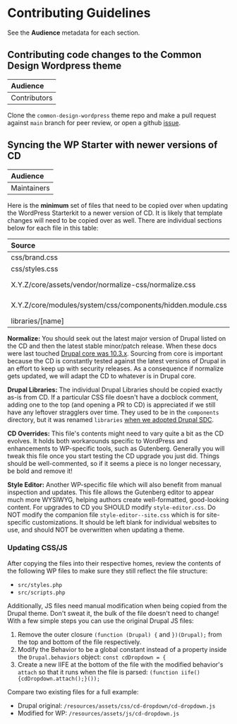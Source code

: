 # Contributing Guidelines

See the **Audience** metadata for each section.

## Contributing code changes to the Common Design Wordpress theme

| Audience     |
| :----------- |
| Contributors |

Clone the `common-design-wordpress` theme repo and make a pull request against `main` branch for peer review, or open a github [issue](https://github.com/UN-OCHA/common-design-wordpress/issues).

## Syncing the WP Starter with newer versions of CD

| Audience    |
| :---------- |
| Maintainers |

Here is the **minimum** set of files that need to be copied over when updating the WordPress Starterkit to a newer version of CD. It is likely that template changes will need to be copied over as well. There are individual sections below for each file in this table:

| Source                                               | Destination                 |
| :--------------------------------------------------- | :-------------------------- |
| css/brand.css                                        | resources/assets/css/brand.css |
| css/styles.css                                       | resources/assets/css/styles.css |
| X.Y.Z/core/assets/vendor/normalize-css/normalize.css | resources/assets/css/vendor/drupal-normalize.css |
| X.Y.Z/core/modules/system/css/components/hidden.module.css | resources/assets/css/vendor/drupal-hidden.css |
| libraries/[name]                                    | resources/assets/css/[name] |

**Normalize:** You should seek out the latest major version of Drupal listed on the CD and then the latest stable minor/patch release. When these docs were last touched [Drupal core was 10.3.x](https://git.drupalcode.org/project/drupal/-/blob/10.3.x/core/assets/vendor/normalize-css/normalize.css). Sourcing from core is important because the CD is constantly tested against the latest versions of Drupal in an effort to keep up with security releases. As a consequence if normalize gets updated, we will adapt the CD to whatever is in Drupal core.

**Drupal Libraries:** The individual Drupal Libraries should be copied exactly as-is from CD. If a particular CSS file doesn't have a docblock comment, adding one to the top (and opening a PR to CD) is appreciated if we still have any leftover stragglers over time. They used to be in the `components` directory, but it was renamed `libraries` [when we adopted Drupal SDC](https://github.com/UN-OCHA/common_design/releases/tag/v9.3.0).

**CD Overrides:** This file's contents might need to vary quite a bit as the CD evolves. It holds both workarounds specific to WordPress and enhancements to WP-specific tools, such as Gutenberg. Generally you will tweak this file once you start testing the CD upgrade you just did. Things should be well-commented, so if it seems a piece is no longer necessary, be bold and remove it!

**Style Editor:** Another WP-specific file which will also benefit from manual inspection and updates. This file allows the Gutenberg editor to appear much more WYSIWYG, helping authors create well-formatted, good-looking content. For upgrades to CD you SHOULD modify `style-editor.css`. Do NOT modify the companion file `style-editor--site.css` which is for site-specific customizations. It should be left blank for individual websites to use, and should NOT be overwritten when updating a theme.

### Updating CSS/JS

After copying the files into their respective homes, review the contents of the following WP files to make sure they still reflect the file structure:

- `src/styles.php`
- `src/scripts.php`

Additionally, JS files need manual modification when being copied from the Drupal theme. Don't sweat it, the bulk of the file doesn't need to change! With a few simple steps you can use the original Drupal JS files:

  1. Remove the outer closure `(function (Drupal) {` and `})(Drupal);` from the top and bottom of the file respectively.
  2. Modify the Behavior to be a global constant instead of a property inside the `Drupal.behaviors` object: `const cdDropdown = {`
  3. Create a new IIFE at the bottom of the file with the modified behavior's `attach` so that it runs when the file is parsed: `(function iife() {cdDropdown.attach();}());`

Compare two existing files for a full example:

- Drupal original: `/resources/assets/css/cd-dropdown/cd-dropdown.js`
- Modified for WP: `/resources/assets/js/cd-dropdown.js`
